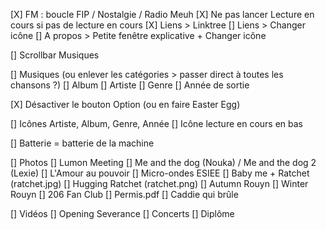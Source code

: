 
[X] FM : boucle FIP / Nostalgie / Radio Meuh
[X] Ne pas lancer Lecture en cours si pas de lecture en cours
[X] Liens > Linktree 
[] Liens > Changer icône
[] A propos > Petite fenêtre explicative + Changer icône

[] Scrollbar Musiques

[] Musiques (ou enlever les catégories > passer direct à toutes les chansons ?)
    [] Album
    [] Artiste
    [] Genre
    [] Année de sortie

[X] Désactiver le bouton Option (ou en faire Easter Egg)

[] Icônes Artiste, Album, Genre, Année
[] Icône lecture en cours en bas

[] Batterie = batterie de la machine

[] Photos
    [] Lumon Meeting
    [] Me and the dog (Nouka) / Me and the dog 2 (Lexie)
    [] L'Amour au pouvoir 
    [] Micro-ondes ESIEE
    [] Baby me + Ratchet (ratchet.jpg)
    [] Hugging Ratchet (ratchet.png)
    [] Autumn Rouyn
    [] Winter Rouyn
    [] 206 Fan Club
    [] Permis.pdf
    [] Caddie qui brûle

[] Vidéos
    [] Opening Severance
    [] Concerts
    [] Diplôme